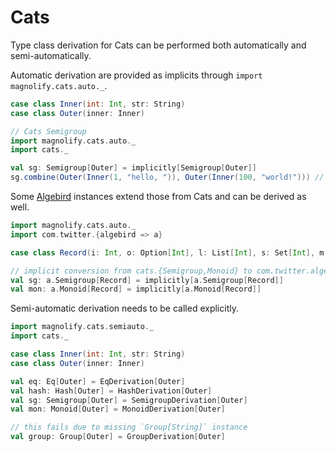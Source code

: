 # Cats

Type class derivation for Cats can be performed both automatically and semi-automatically.

Automatic derivation are provided as implicits through `import magnolify.cats.auto._`.

```scala mdoc:compile-only
case class Inner(int: Int, str: String)
case class Outer(inner: Inner)

// Cats Semigroup
import magnolify.cats.auto._
import cats._

val sg: Semigroup[Outer] = implicitly[Semigroup[Outer]]
sg.combine(Outer(Inner(1, "hello, ")), Outer(Inner(100, "world!"))) // = Outer(Inner(101,hello, world!))
```

Some [Algebird](https://github.com/twitter/algebird) instances extend those from Cats and can be derived as well.

```scala mdoc:compile-only
import magnolify.cats.auto._
import com.twitter.{algebird => a}

case class Record(i: Int, o: Option[Int], l: List[Int], s: Set[Int], m: Map[String, Int])

// implicit conversion from cats.{Semigroup,Monoid} to com.twitter.algebird.{Semigroup,Monoid}
val sg: a.Semigroup[Record] = implicitly[a.Semigroup[Record]]
val mon: a.Monoid[Record] = implicitly[a.Monoid[Record]]
```
Semi-automatic derivation needs to be called explicitly.

```scala mdoc:fail:silent
import magnolify.cats.semiauto._
import cats._

case class Inner(int: Int, str: String)
case class Outer(inner: Inner)

val eq: Eq[Outer] = EqDerivation[Outer]
val hash: Hash[Outer] = HashDerivation[Outer]
val sg: Semigroup[Outer] = SemigroupDerivation[Outer]
val mon: Monoid[Outer] = MonoidDerivation[Outer]

// this fails due to missing `Group[String]` instance
val group: Group[Outer] = GroupDerivation[Outer]
```